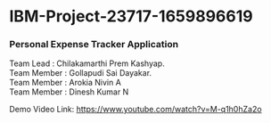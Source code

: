 # IBM-Project-23717-1659896619
<h3>Personal Expense Tracker Application</h3>

Team Lead : Chilakamarthi Prem Kashyap.<br>
Team Member : Gollapudi Sai Dayakar.<br>
Team Member : Arokia Nivin A<br>
Team Member : Dinesh Kumar N<br>



Demo Video Link: https://www.youtube.com/watch?v=M-q1h0hZa2o

